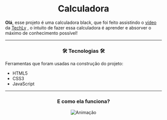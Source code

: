 <h1 align="center">Calculadora</h1>
<p><strong>Olá</strong>, esse projeto é uma calculadora black, que foi feito assistindo o <a href="https://www.youtube.com/watch?v=ATd9r0BQ9lI&ab_channel=TechLy" target="_blank" >vídeo</a> da <a href="https://www.youtube.com/channel/UC3rU2a5u_XPup2M3vOjUjkg">TechLy</a> , o intuito de fazer essa calculadora é aprender e absorver o máximo de conhecimento possível!</p>

<hr>

<h3 align="center">🛠 Tecnologias 🛠</h3>
<p>Ferramentas que foram usadas na construção do projeto:</p>

- HTML5
- CSS3
- JavaScript
<hr>

<h3 align="center">E como ela funciona?</h3>
<div align="center"

![Animação](https://user-images.githubusercontent.com/87393548/148587598-c85beefa-c086-4417-b390-c0a9973380f4.gif)

</div>
